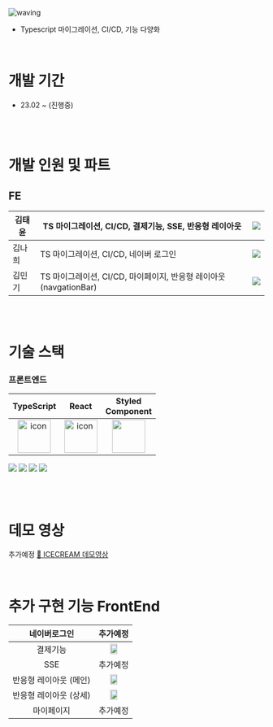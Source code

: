 ![waving](https://capsule-render.vercel.app/api?type=waving&height=200&fontAlignY=40&text=🍦ICECREAM&color=gradient)

- Typescript 마이그레이션, CI/CD, 기능 다양화

</br>

# 개발 기간

- 23.02 ~ (진행중)
</br>

</br>

# 개발 인원 및 파트
## FE
| 김태윤 | TS 마이그레이션, CI/CD, 결제기능, SSE, 반응형 레이아웃  | <a href="https://github.com/Taeyooooon"><img src="https://img.shields.io/badge/GitHub-181717?style=flat&logo=GitHub&logoColor=white"/></a> |
| --- | --- | --- |
| 김나희 | TS 마이그레이션, CI/CD, 네이버 로그인 | <a href="https://github.com/imfineimgood"><img src="https://img.shields.io/badge/GitHub-181717?style=flat&logo=GitHub&logoColor=white"/></a> |
| 김민기 | TS 마이그레이션, CI/CD, 마이페이지, 반응형 레이아웃(navgationBar) |  <a href="https://github.com/minki3"><img src="https://img.shields.io/badge/GitHub-181717?style=flat&logo=GitHub&logoColor=white"/></a> |

</br>
</br>

# 기술 스택

### 프론트엔드

|TypeScript|React|Styled</br>Component|
| :--: | :--: | :--: | 
| <img src="https://techstack-generator.vercel.app/ts-icon.svg" alt="icon" width="65" height="65" /> | <img src="https://techstack-generator.vercel.app/react-icon.svg" alt="icon" width="65" height="65" /> | <img src="https://styled-components.com/logo.png" width="65" height="65" /></div> |
<div>
  <img src="https://img.shields.io/badge/Redux_Tooklit-764ABC?style=flat&logo=Redux&logoColor=white"/>
  <img src="https://img.shields.io/badge/AWS_S3-232F3E?style=flat&logo=Amazon AWS&logoColor=white"/>
  <img src="https://img.shields.io/badge/AWS_CloudFront-232F3E?style=flat&logo=Amazon AWS&logoColor=white"/>
  <img src="https://img.shields.io/badge/GitHub_Actions-181717?style=flat&logo=GitHub&logoColor=white"/>
</div>

</br>


</br>


</br>

# 데모 영상

추가예정 
<a href="/">🔗 ICECREAM 데모영상 </a>

</br>

# 추가 구현 기능  FrontEnd

| 네이버로그인 | 추가예정 |
| :--: | :--: |
| 결제기능 | <img width="50%" src="https://user-images.githubusercontent.com/83495141/225834321-a87e29e6-8a6a-4736-8890-89e11e83bc33.gif"> |
| SSE | 추가예정 |
| 반응형 레이아웃 (메인) | <img width="50%" src="https://user-images.githubusercontent.com/83495141/225834328-173fa9a1-cede-499d-953a-8bacb375e922.gif"> |
| 반응형 레이아웃 (상세) | <img width="50%" src="https://user-images.githubusercontent.com/83495141/225834313-379671ca-b0fd-4918-949c-776d117a6906.gif"> |
| 마이페이지 | 추가예정 |



</br>

</br>
